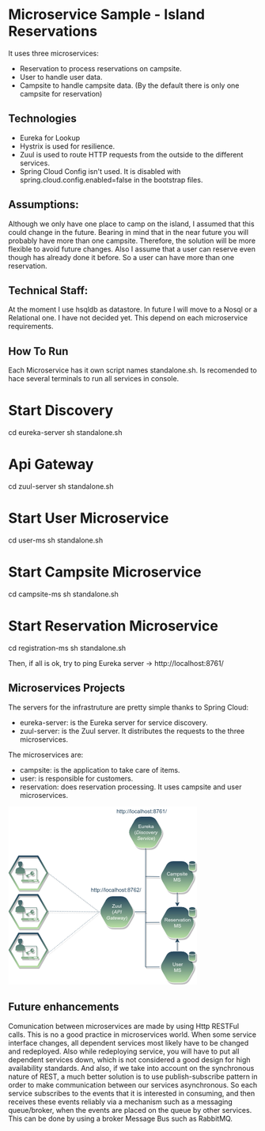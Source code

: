 Microservice Sample - Island Reservations
==============

It uses three microservices:
- Reservation to process reservations on campsite.
- User to handle user data.
- Campsite to handle campsite data. (By the default there is only one campsite for reservation)

Technologies
------------

- Eureka for Lookup
- Hystrix is used for resilience.
- Zuul is used to route HTTP requests from the outside to the
  different services.
- Spring Cloud Config isn't used. It is disabled with
  spring.cloud.config.enabled=false in the bootstrap files.

Assumptions:
------------
Although we only have one place to camp on the island, I assumed that this could change in the future. Bearing in mind that in the near future you will probably have more than one campsite. Therefore, the solution will be more flexible to avoid future changes.
Also I assume that a user can reserve even though has already done it before. So a user can have more than one reservation.

Technical Staff:
------------

At the moment I use hsqldb as datastore. In future I will move to a Nosql or a Relational one. I have not decided yet. This depend on each microservice requirements.

How To Run
----------
Each Microservice has it own script names standalone.sh. Is recomended to hace several terminals to run all services in console.
# Start Discovery
cd eureka-server
sh standalone.sh
# Api Gateway
cd zuul-server
sh standalone.sh
# Start User Microservice
cd user-ms
sh standalone.sh
# Start Campsite Microservice
cd campsite-ms
sh standalone.sh
# Start Reservation Microservice
cd registration-ms
sh standalone.sh


Then, if all is ok, try to ping Eureka server -> http://localhost:8761/

Microservices Projects
-------------------

The servers for the infrastruture are pretty simple thanks to Spring Cloud:

- eureka-server: is the Eureka server for service discovery.
- zuul-server: is the Zuul server. It distributes the requests to the three microservices.

The microservices are: 
- campsite: is the application to take care of items.
- user: is responsible for customers.
- reservation: does reservation processing. It uses campsite and user microservices.

![Microservices](https://raw.githubusercontent.com/aiellomau/improve-microservice-sample/master/docs/Reservation%20Island%20-%20Microservices.png)

Future enhancements
-------------------
Comunication between microservices are made by using Http RESTFul calls. This is no a good practice in microservices world. When some service interface changes, all dependent services most likely have to be changed and redeployed. Also while redeploying service, you will have to put all dependent services down, which is not considered a good design for high availability standards.
And also, if we take into account on the synchronous nature of REST, a much better solution is to use publish-subscribe pattern in order to make communication between our services asynchronous.
So each service subscribes to the events that it is interested in consuming, and then receives these events reliably via a mechanism such as a messaging queue/broker, when the events are placed on the queue by other services.
This can be done by using a broker Message Bus such as RabbitMQ. 

